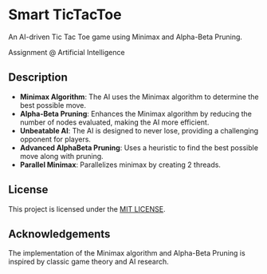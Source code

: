 # Smart TicTacToe

An AI-driven Tic Tac Toe game using Minimax and Alpha-Beta Pruning.

Assignment @ Artificial Intelligence

## Description

- **Minimax Algorithm**: The AI uses the Minimax algorithm to determine the best possible move.
- **Alpha-Beta Pruning**: Enhances the Minimax algorithm by reducing the number of nodes evaluated, making the AI more efficient.
- **Unbeatable AI**: The AI is designed to never lose, providing a challenging opponent for players.
- **Advanced AlphaBeta Pruning**: Uses a heuristic to find the best possible move along with pruning.
- **Parallel Minimax**: Parallelizes minimax by creating 2 threads.

## License

This project is licensed under the [MIT LICENSE](LICENSE).

## Acknowledgements

The implementation of the Minimax algorithm and Alpha-Beta Pruning is inspired by classic game theory and AI research.

